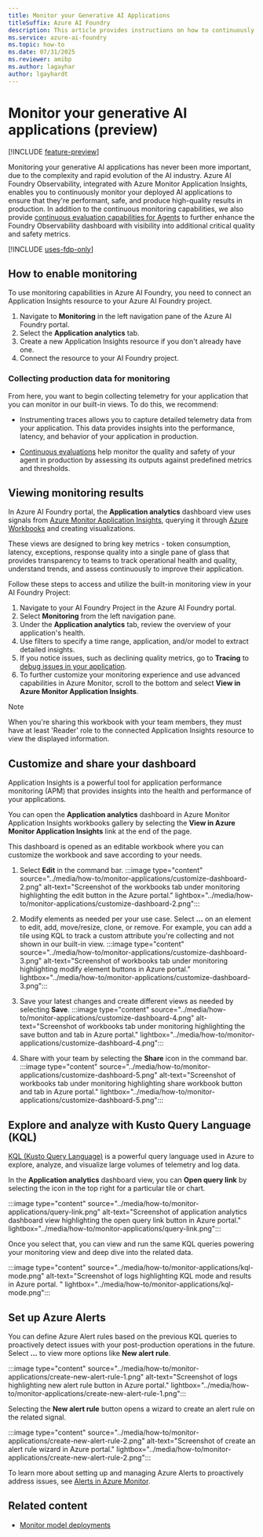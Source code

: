 ```yaml
---
title: Monitor your Generative AI Applications
titleSuffix: Azure AI Foundry
description: This article provides instructions on how to continuously monitor Generative AI Applications.
ms.service: azure-ai-foundry
ms.topic: how-to
ms.date: 07/31/2025
ms.reviewer: amibp
ms.author: lagayhar  
author: lgayhardt
---
```


# Monitor your generative AI applications (preview)

[!INCLUDE [feature-preview](../includes/feature-preview.md)]

Monitoring your generative AI applications has never been more important, due to the complexity and rapid evolution of the AI industry. Azure AI Foundry Observability, integrated with Azure Monitor Application Insights, enables you to continuously monitor your deployed AI applications to ensure that they're performant, safe, and produce high-quality results in production. In addition to the continuous monitoring capabilities, we also provide [continuous evaluation capabilities for Agents](./continuous-evaluation-agents.md) to further enhance the Foundry Observability dashboard with visibility into additional critical quality and safety metrics.

[!INCLUDE [uses-fdp-only](../includes/uses-fdp-only.md)] 
## How to enable monitoring

To use monitoring capabilities in Azure AI Foundry, you need to connect an Application Insights resource to your Azure AI Foundry project.

1. Navigate to **Monitoring** in the left navigation pane of the Azure AI Foundry portal.
2. Select the **Application analytics** tab.
3. Create a new Application Insights resource if you don't already have one.
4. Connect the resource to your AI Foundry project.

### Collecting production data for monitoring

From here, you want to begin collecting telemetry for your application that you can monitor in our built-in views. To do this, we recommend:

- Instrumenting traces allows you to capture detailed telemetry data from your application. This data provides insights into the performance, latency, and behavior of your application in production.

- [Continuous evaluations](./continuous-evaluation-agents.md) help monitor the quality and safety of your agent in production by assessing its outputs against predefined metrics and thresholds.

## Viewing monitoring results

In Azure AI Foundry portal, the **Application analytics** dashboard view uses signals from [Azure Monitor Application Insights](/azure/azure-monitor/app/overview-dashboard), querying it through [Azure Workbooks](/azure/azure-monitor/visualize/workbooks-overview) and creating visualizations.

These views are designed to bring key metrics - token consumption, latency, exceptions, response quality into a single pane of glass that provides transparency to teams to track operational health and quality, understand trends, and assess continuously to improve their application.

Follow these steps to access and utilize the built-in monitoring view in your AI Foundry Project:

1. Navigate to your AI Foundry Project in the Azure AI Foundry portal.
2. Select **Monitoring** from the left navigation pane.
3. Under the **Application analytics** tab, review the overview of your application's health.
4. Use filters to specify a time range, application, and/or model to extract detailed insights.
5. If you notice issues, such as declining quality metrics, go to **Tracing**  to [debug issues in your application](./develop/trace-application.md).
6. To further customize your monitoring experience and use advanced capabilities in Azure Monitor, scroll to the bottom and select **View in Azure Monitor Application Insights**.

> [!NOTE]
> When you're sharing this workbook with your team members, they must have at least 'Reader' role to the connected Application Insights resource to view the displayed information.

## Customize and share your dashboard

Application Insights is a powerful tool for application performance monitoring (APM) that provides insights into the health and performance of your applications.

You can open the **Application analytics** dashboard in Azure Monitor Application Insights workbooks gallery by selecting the **View in Azure Monitor Application Insights** link at the end of the page.

This dashboard is opened as an editable workbook where you can customize the workbook and save according to your needs.

1. Select **Edit** in the command bar.
    :::image type="content" source="../media/how-to/monitor-applications/customize-dashboard-2.png" alt-text="Screenshot of the workbooks tab under monitoring highlighting the edit button in the Azure portal." lightbox="../media/how-to/monitor-applications/customize-dashboard-2.png":::

2. Modify elements as needed per your use case. Select **...** on an element to edit, add, move/resize, clone, or remove. For example, you can add a tile using KQL to track a custom attribute you're collecting and not shown in our built-in view.
    :::image type="content" source="../media/how-to/monitor-applications/customize-dashboard-3.png" alt-text="Screenshot of workbooks tab under monitoring highlighting modify element buttons in Azure portal." lightbox="../media/how-to/monitor-applications/customize-dashboard-3.png":::

3. Save your latest changes and create different views as needed by selecting **Save**.
    :::image type="content" source="../media/how-to/monitor-applications/customize-dashboard-4.png" alt-text="Screenshot of workbooks tab under monitoring highlighting the save button and tab in Azure portal." lightbox="../media/how-to/monitor-applications/customize-dashboard-4.png":::

4. Share with your team by selecting the **Share** icon in the command bar.
    :::image type="content" source="../media/how-to/monitor-applications/customize-dashboard-5.png" alt-text="Screenshot of workbooks tab under monitoring highlighting share workbook button and tab in Azure portal." lightbox="../media/how-to/monitor-applications/customize-dashboard-5.png":::

## Explore and analyze with Kusto Query Language (KQL)

[KQL (Kusto Query Language)](/kusto/query/) is a powerful query language used in Azure to explore, analyze, and visualize large volumes of telemetry and log data.

In the **Application analytics** dashboard view, you can **Open query link** by selecting the icon in the top right for a particular tile or chart.

:::image type="content" source="../media/how-to/monitor-applications/query-link.png" alt-text="Screenshot of application analytics dashboard view highlighting the open query link button in Azure portal." lightbox="../media/how-to/monitor-applications/query-link.png":::

Once you select that, you can view and run the same KQL queries powering your monitoring view and deep dive into the related data.

:::image type="content" source="../media/how-to/monitor-applications/kql-mode.png" alt-text="Screenshot of logs highlighting KQL mode and results in Azure portal. " lightbox="../media/how-to/monitor-applications/kql-mode.png":::

## Set up Azure Alerts

You can define Azure Alert rules based on the previous KQL queries to proactively detect issues with your post-production operations in the future. Select **...** to view more options like **New alert rule**.

:::image type="content" source="../media/how-to/monitor-applications/create-new-alert-rule-1.png" alt-text="Screenshot of logs highlighting new alert rule button in Azure portal." lightbox="../media/how-to/monitor-applications/create-new-alert-rule-1.png":::

Selecting the **New alert rule** button opens a wizard to create an alert rule on the related signal.

:::image type="content" source="../media/how-to/monitor-applications/create-new-alert-rule-2.png" alt-text="Screenshot of create an alert rule wizard in Azure portal." lightbox="../media/how-to/monitor-applications/create-new-alert-rule-2.png":::

To learn more about setting up and managing Azure Alerts to proactively address issues, see [Alerts in Azure Monitor](/azure/azure-monitor/alerts/alerts-overview).

## Related content

- [Monitor model deployments](../model-inference/how-to/monitor-models.md#metrics-explorer)
